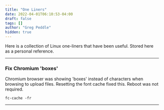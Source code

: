 ```yaml
---
title: "One Liners"
date: 2022-04-01T06:10:53-04:00
draft: false
tags: []
author: "Greg Peddle"
hidden: true
---
```


Here is a collection of Linux one-liners that have been useful.
Stored here as a personal reference.

----

### Fix Chromium 'boxes' 

Chromium browser was showing 'boxes' instead of characters when browsing to upload files.
Resetting the font cache fixed this. Reboot was not required.

`fc-cache -fr`

----